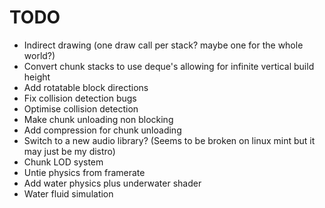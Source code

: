 # TODO
* Indirect drawing (one draw call per stack? maybe one for the whole world?)
* Convert chunk stacks to use deque's allowing for infinite vertical build height
* Add rotatable block directions
* Fix collision detection bugs
* Optimise collision detection
* Make chunk unloading non blocking
* Add compression for chunk unloading
* Switch to a new audio library? (Seems to be broken on linux mint but it may just be my distro)
* Chunk LOD system
* Untie physics from framerate
* Add water physics plus underwater shader
* Water fluid simulation